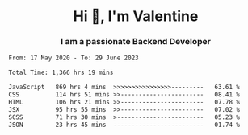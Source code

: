<h1 align="center">Hi 👋, I'm Valentine</h1>
<h3 align="center">I am a passionate Backend Developer</h3>
<!--START_SECTION:waka-->

```txt
From: 17 May 2020 - To: 29 June 2023

Total Time: 1,366 hrs 19 mins

JavaScript   869 hrs 4 mins  >>>>>>>>>>>>>>>>---------   63.61 %
CSS          114 hrs 51 mins >>-----------------------   08.41 %
HTML         106 hrs 21 mins >>-----------------------   07.78 %
JSX          95 hrs 55 mins  >>-----------------------   07.02 %
SCSS         71 hrs 30 mins  >------------------------   05.23 %
JSON         23 hrs 45 mins  -------------------------   01.74 %
```

<!--END_SECTION:waka-->
